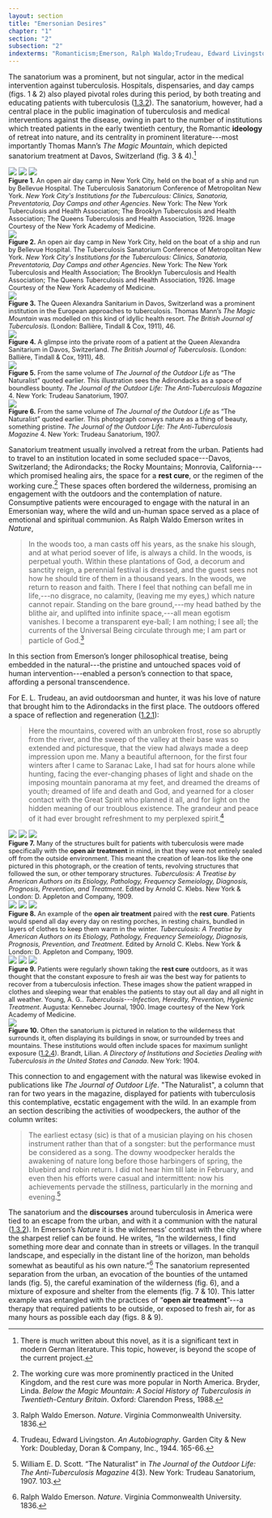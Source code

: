```yaml
---
layout: section
title: "Emersonian Desires"
chapter: "1"
section: "2"
subsection: "2"
indexterms: "Romanticism;Emerson, Ralph Waldo;Trudeau, Edward Livingston;Sanatorium, Treatment;Sanatorium, Movement;Adirondack Cottage Sanitarium"
---
```


The sanatorium was a prominent, but not singular, actor in the medical intervention against tuberculosis. Hospitals, dispensaries, and day camps (figs. 1 & 2) also played pivotal roles during this period, by both treating and educating patients with tuberculosis (<a href="{{ site.baseurl }}/dissertation/1_3_2">1.3.2</a>). The sanatorium, however, had a central place in the public imagination of tuberculosis and medical interventions against the disease, owing in part to the number of institutions which treated patients in the early twentieth century, the Romantic <span data-tooltip aria-haspopup="true" class="has-tip" data-disable-hover="false" tabindex="1" data-title="Ideology refers to a generally agreed upon understanding of a phenomenon or cultural idea. Ideologies are like the air we breathe, in that they are pervasive and difficult to see without some framework to understand them."><b>ideology</b></span> of retreat into nature, and its centrality in prominent literature---most importantly Thomas Mann’s <i>The Magic Mountain</i>, which depicted sanatorium treatment at Davos, Switzerland (fig. 3 & 4).[^fn1]

<img id="TubSanConf_1926_0002" class="opaque image-medium image-center" src="{{ site.baseurl }}/assets/img/TubSanConf_1926_0002_full.jpg">

<img id="TubSanConf_1926_0002" class="transparent image-medium image-center" src="{{ site.baseurl }}/assets/img/TubSanConf_1926_0002.jpg">

<img id="TubSanConf_1926_0002" class="partially-opaque image-medium image-center" src="{{ site.baseurl }}/assets/img/TubSanConf_1926_0002_partial.jpg">

<div class="caption-font" style="font-size:.9em"><b>Figure 1.</b> An open air day camp in New York City, held on the boat of a ship and run by Bellevue Hospital. The Tuberculosis Sanatorium Conference of Metropolitan New York. <i>New York City's Institutions for the Tuberculous: Clinics, Sanatoria, Preventatoria, Day Camps and other Agencies</i>. New York: The New York Tuberculosis and Health Association; The Brooklyn Tuberculosis and Health Association; The Queens Tuberculosis and Health Association, 1926. Image Courtesy of the New York Academy of Medicine.</div>

<div class="card-container-horizontal"><div class="card-container-horizontal-content"><img id="TubSanConf_1926_0003" src="{{ site.baseurl }}/assets/img/TubSanConf_1926_0003.jpg">

<div class="caption-font" style="font-size:.9em"><b>Figure 2.</b> An open air day camp in New York City, held on the boat of a ship and run by Bellevue Hospital. The Tuberculosis Sanatorium Conference of Metropolitan New York. <i>New York City's Institutions for the Tuberculous: Clinics, Sanatoria, Preventatoria, Day Camps and other Agencies</i>. New York: The New York Tuberculosis and Health Association; The Brooklyn Tuberculosis and Health Association; The Queens Tuberculosis and Health Association, 1926. Image Courtesy of the New York Academy of Medicine.</div></div>

<div class="card-container-horizontal-content"><img id="TheBritishJournalofTuberc5_1911_61" src="{{ site.baseurl }}/assets/img/TheBritishJournalofTuberc5_1911_61.jpg">

<div class="caption-font" style="font-size:.9em"><b>Figure 3.</b> The Queen Alexandra Sanitarium in Davos, Switzerland was a prominent institution in the European approaches to tuberculosis. Thomas Mann’s <i>The Magic Mountain</i> was modelled on this kind of idyllic health resort. <i>The British Journal of Tuberculosis</i>. (London: Ballière, Tindall & Cox, 1911), 46.</div></div>

<div class="card-container-horizontal-content"><img id="TheBritishJournalofTuberc5_1911_63" src="{{ site.baseurl }}/assets/img/TheBritishJournalofTuberc5_1911_63.jpg">

<div class="caption-font" style="font-size:.9em"><b>Figure 4.</b> A glimpse into the private room of a patient at the Queen Alexandra Sanitarium in Davos, Switzerland. <i>The British Journal of Tuberculosis</i>. (London: Ballière, Tindall & Cox, 1911), 48.</div></div></div>

<div class="card float-right half-width-image"><img id="TheJournaloftheOutdoorLif4_1907_117" class="image-medium image-center" src="{{ site.baseurl }}/assets/img/TheJournaloftheOutdoorLif4_1907_117.jpg">

<div class="caption-font" style="font-size:.9em"><b>Figure 5.</b>  From the same volume of <i>The Journal of the Outdoor Life</i> as “The Naturalist” quoted earlier. This illustration sees the Adirondacks as a space of boundless bounty. <i>The Journal of the Outdoor Life: The Anti-Tuberculosis Magazine</i> 4. New York: Trudeau Sanatorium, 1907. </div>

<img id="TheJournaloftheOutdoorLif4_1907_65" class="image-medium image-center" src="{{ site.baseurl }}/assets/img/TheJournaloftheOutdoorLif4_1907_65.jpg">

<div class="caption-font" style="font-size:.9em"><b>Figure 6.</b> From the same volume of <i>The Journal of the Outdoor Life</i> as “The Naturalist” quoted earlier. This photograph conveys nature as a thing of beauty, something pristine. <i>The Journal of the Outdoor Life: The Anti-Tuberculosis Magazine</i> 4. New York: Trudeau Sanatorium, 1907. </div></div>

Sanatorium treatment usually involved a retreat from the urban. Patients had to travel to an institution located in some secluded space---Davos, Switzerland; the Adirondacks; the Rocky Mountains; Monrovia, California---which promised healing airs, the space for a <span data-tooltip aria-haspopup="true" class="has-tip" data-disable-hover="false" tabindex="1" data-title="The rest cure was an approach to tuberculosis where patients were encouraged to do as little as possible and rest to recover their energy. It was regularly practiced along side the open air cure."><b>rest cure</b></span>, or the regimen of the working cure.[^fn2] These spaces often bordered the wilderness, promising an engagement with the outdoors and the contemplation of nature. Consumptive patients were encouraged to engage with the natural in an Emersonian way, where the wild and un-human space served as a place of emotional and spiritual communion. As Ralph Waldo Emerson writes in <i>Nature</i>,

>In the woods too, a man casts off his years, as the snake his slough, and at what period soever of life, is always a child. In the woods, is perpetual youth. Within these plantations of God, a decorum and sanctity reign, a perennial festival is dressed, and the guest sees not how he should tire of them in a thousand years. In the woods, we return to reason and faith. There I feel that nothing can befall me in life,---no disgrace, no calamity, (leaving me my eyes,) which nature cannot repair. Standing on the bare ground,---my head bathed by the blithe air, and uplifted into infinite space,---all mean egotism vanishes. I become a transparent eye-ball; I am nothing; I see all; the currents of the Universal Being circulate through me; I am part or particle of God.[^fn3]

In this section from Emerson’s longer philosophical treatise, being embedded in the natural---the pristine and untouched spaces void of human intervention---enabled a person’s connection to that space, affording a personal transcendence.

For E. L. Trudeau, an avid outdoorsman and hunter, it was his love of nature that brought him to the Adirondacks in the first place. The outdoors offered a space of reflection and regeneration (<a href="{{ site.baseurl }}/dissertation/1_2_1">1.2.1</a>):

>Here the mountains, covered with an unbroken frost, rose so abruptly from the river, and the sweep of the valley at their base was so extended and picturesque, that the view had always made a deep impression upon me. Many a beautiful afternoon, for the first four winters after I came to Saranac Lake, I had sat for hours alone while hunting, facing the ever-changing phases of light and shade on the imposing mountain panorama at my feet, and dreamed the dreams of youth; dreamed of life and death and God, and yearned for a closer contact with the Great Spirit who planned it all, and for light on the hidden meaning of our troublous existence. The grandeur and peace of it had ever brought refreshment to my perplexed spirit.[^fn4]

<div class="card-container-horizontal"><div class="card-container-horizontal-content"><img id="NoAuthor_TuberculosisATreatisebyAm_1909_689b" class="opaque" src="{{ site.baseurl }}/assets/img/NoAuthor_TuberculosisATreatisebyAm_1909_689b_full.jpg">

<img id="NoAuthor_TuberculosisATreatisebyAm_1909_689b" class="transparent" src="{{ site.baseurl }}/assets/img/NoAuthor_TuberculosisATreatisebyAm_1909_689b.jpg">

<img id="NoAuthor_TuberculosisATreatisebyAm_1909_689b" class="partially-opaque" src="{{ site.baseurl }}/assets/img/NoAuthor_TuberculosisATreatisebyAm_1909_689b_partial.jpg">

<div class="caption-font" style="font-size:.9em"><b>Figure 7.</b> Many of the structures built for patients with tuberculosis were made specifically with the <span data-tooltip aria-haspopup="true" class="has-tip" data-disable-hover="false" tabindex="1" data-title="The open air approach to treating tuberculosis focused on the constant flow of fresh air. It was often paired with the rest cure."><b>open air treatment</b></span> in mind, in that they were not entirely sealed off from the outside environment. This meant the creation of lean-tos like the one pictured in this photograph, or the creation of tents, revolving structures that followed the sun, or other temporary structures. <i>Tuberculosis: A Treatise by American Authors on its Etiology, Pathology, Frequency Semeiology, Diagnosis, Prognosis, Prevention, and Treatment</i>. Edited by Arnold C. Klebs. New York & London: D. Appleton and Company, 1909.</div></div>

<div class="card-container-horizontal-content"><img id="NoAuthor_TuberculosisATreatisebyAm_1909_173" class="opaque" src="{{ site.baseurl }}/assets/img/NoAuthor_TuberculosisATreatisebyAm_1909_173_full.jpg">

<img id="NoAuthor_TuberculosisATreatisebyAm_1909_173" class="transparent" src="{{ site.baseurl }}/assets/img/NoAuthor_TuberculosisATreatisebyAm_1909_173.jpg">

<img id="NoAuthor_TuberculosisATreatisebyAm_1909_173" class="partially-opaque" src="{{ site.baseurl }}/assets/img/NoAuthor_TuberculosisATreatisebyAm_1909_173_partial.jpg">

<div class="caption-font" style="font-size:.9em"><b>Figure 8.</b> An example of the <span data-tooltip aria-haspopup="true" class="has-tip" data-disable-hover="false" tabindex="1" data-title="The open air approach to treating tuberculosis focused on the constant flow of fresh air. It was often paired with the rest cure."><b>open air treatment</b></span> paired with the <span data-tooltip aria-haspopup="true" class="has-tip" data-disable-hover="false" tabindex="1" data-title="The rest cure was an approach to tuberculosis where patients were encouraged to do as little as possible and rest to recover their energy. It was regularly practiced along side the open air cure."><b>rest cure</b></span>. Patients would spend all day every day on resting porches, in resting chairs, bundled in layers of clothes to keep them warm in the winter. <i>Tuberculosis: A Treatise by American Authors on its Etiology, Pathology, Frequency Semeiology, Diagnosis, Prognosis, Prevention, and Treatment</i>. Edited by Arnold C. Klebs. New York & London: D. Appleton and Company, 1909.</div></div>

<div class="card-container-horizontal-content"><img id="Young_1900_0001" class="opaque image-medium image-center" src="{{ site.baseurl }}/assets/img/Young_1900_0001_full.jpg">

<img id="Young_1900_0001" class="transparent image-medium image-center" src="{{ site.baseurl }}/assets/img/Young_1900_0001.jpg">

<img id="Young_1900_0001" class="partially-opaque image-medium image-center" src="{{ site.baseurl }}/assets/img/Young_1900_0001_partial.jpg">

<div class="caption-font" style="font-size:.9em"><b>Figure 9.</b> Patients were regularly shown taking the <span data-tooltip aria-haspopup="true" class="has-tip" data-disable-hover="false" tabindex="1" data-title="The rest cure was an approach to tuberculosis where patients were encouraged to do as little as possible and rest to recover their energy. It was regularly practiced along side the open air cure."><b>rest cure</b></span> outdoors, as it was thought that the constant exposure to fresh air was the best way for patients to recover from a tuberculosis infection. These images show the patient wrapped in clothes and sleeping wear that enables the patients to stay out all day and all night in all weather. Young, A. G.. <i>Tuberculosis---Infection, Heredity, Prevention, Hygienic Treatment</i>. Augusta: Kennebec Journal, 1900. Image courtesy of the New York Academy of Medicine.</div></div></div>

<div class="card float-right half-width-image"><img id="Brandt_ADirectoryofInstitutionsa_1904_107" class="image-medium image-center" src="{{ site.baseurl }}/assets/img/Brandt_ADirectoryofInstitutionsa_1904_107.jpg">

<div class="caption-font" style="font-size:.9em"><b>Figure 10.</b> Often the sanatorium is pictured in relation to the wilderness that surrounds it, often displaying its buildings in snow, or surrounded by trees and mountains. These institutions would often include spaces for maximum sunlight exposure (<a href="{{ site.baseurl }}/dissertation/1_2_4">1.2.4</a>). Brandt, Lilian. <i>A Directory of Institutions and Societies Dealing with Tuberculosis in the United States and Canada</i>. New York: 1904.</div></div>

This connection to and engagement with the natural was likewise evoked in publications like <i>The Journal of Outdoor Life</i>. "The Naturalist", a column that ran for two years in the magazine, displayed for patients with tuberculosis this contemplative, ecstatic engagement with the wild. In an example from an section describing the activities of woodpeckers, the author of the column writes: 

>The earliest ectasy (sic) is that of a musician playing on his chosen instrument rather than that of a songster: but the performance must be considered as a song. The downy woodpecker heralds the awakening of nature long before those harbingers of spring, the bluebird and robin return. I did not hear him till late in February, and even then his efforts were casual and intermittent: now his achievements pervade the stillness, particularly in the morning and evening.[^fn5]

The sanatorium and the <span data-tooltip aria-haspopup="true" class="has-tip" data-disable-hover="false" tabindex="1" data-title="Discourse refers to a scholarly conversation which occurs in a field of knowledge production. I use it in a Foucauldian sense, to convey the agreed upon modes and objects of discussion which are taken for granted in a community or scholarly field."><b>discourses</b></span> around tuberculosis in America were tied to an escape from the urban, and with it a communion with the natural (<a href="{{ site.baseurl }}/dissertation/1_3_2">1.3.2</a>). In Emerson’s <i>Nature</i> it is the wilderness’ contrast with the city where the sharpest relief can be found. He writes, “In the wilderness, I find something more dear and connate than in streets or villages. In the tranquil landscape, and especially in the distant line of the horizon, man beholds somewhat as beautiful as his own nature.”[^fn6] The sanatorium represented separation from the urban, an evocation of the bounties of the untamed lands (fig. 5), the careful examination of the wilderness (fig. 6), and a mixture of exposure and shelter from the elements (fig. 7 & 10). This latter example was entangled with the practices of “<span data-tooltip aria-haspopup="true" class="has-tip" data-disable-hover="false" tabindex="1" data-title="The open air approach to treating tuberculosis focused on the constant flow of fresh air. It was often paired with the rest cure."><b>open air treatment</b></span>”---a therapy that required patients to be outside, or exposed to fresh air, for as many hours as possible each day (figs. 8 & 9).  

<div class="style-divider">
 	<div class="line"></div>
</div>

[^fn1]: There is much written about this novel, as it is a significant text in modern German literature. This topic, however, is beyond the scope of the current project.

[^fn2]: The working cure was more prominently practiced in the United Kingdom, and the rest cure was more popular in North America. Bryder, Linda. <i>Below the Magic Mountain: A Social History of Tuberculosis in Twentieth-Century Britain</i>. Oxford: Clarendon Press, 1988.

[^fn3]: Ralph Waldo Emerson. <i>Nature</i>. Virginia Commonwealth University. 1836.

[^fn4]: Trudeau, Edward Livingston. <i>An Autobiography</i>. Garden City & New York: Doubleday, Doran & Company, Inc., 1944. 165-66.

[^fn5]: William E. D. Scott. “The Naturalist” in <i>The Journal of the Outdoor Life: The Anti-Tuberculosis Magazine</i> 4(3). New York: Trudeau Sanatorium, 1907. 103.

[^fn6]: Ralph Waldo Emerson. <i>Nature</i>. Virginia Commonwealth University. 1836.